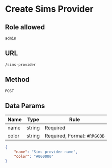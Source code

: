 # Create Sims Provider

## Role allowed
`admin`

## URL
`/sims-provider`

## Method
`POST`

## Data Params
| Name | Type | Rule |
| --- | --- | --- |
| name | string | Required |
| color | string | Required, Format: `#RRGGBB` |

```json
{
    "name": "Sims provider name",
    "color": "#000000"
}
```